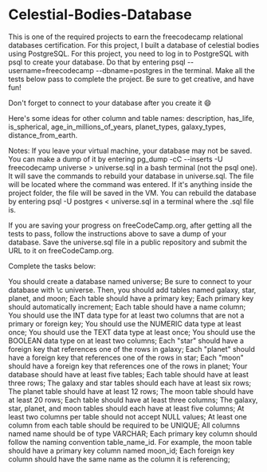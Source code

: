 # Celestial-Bodies-Database
This is one of the required projects to earn the freecodecamp relational databases certification. For this project, I built a database of celestial bodies using PostgreSQL.
For this project, you need to log in to PostgreSQL with psql to create your database. Do that by entering psql --username=freecodecamp --dbname=postgres in the terminal. Make all the tests below pass to complete the project. Be sure to get creative, and have fun!

Don't forget to connect to your database after you create it 😄

Here's some ideas for other column and table names: description, has_life, is_spherical, age_in_millions_of_years, planet_types, galaxy_types, distance_from_earth.

Notes:
If you leave your virtual machine, your database may not be saved. You can make a dump of it by entering pg_dump -cC --inserts -U freecodecamp universe > universe.sql in a bash terminal (not the psql one). It will save the commands to rebuild your database in universe.sql. The file will be located where the command was entered. If it's anything inside the project folder, the file will be saved in the VM. You can rebuild the database by entering psql -U postgres < universe.sql in a terminal where the .sql file is.

If you are saving your progress on freeCodeCamp.org, after getting all the tests to pass, follow the instructions above to save a dump of your database. Save the universe.sql file in a public repository and submit the URL to it on freeCodeCamp.org.

Complete the tasks below:

You should create a database named universe;
Be sure to connect to your database with \c universe. Then, you should add tables named galaxy, star, planet, and moon;
Each table should have a primary key;
Each primary key should automatically increment;
Each table should have a name column;
You should use the INT data type for at least two columns that are not a primary or foreign key;
You should use the NUMERIC data type at least once;
You should use the TEXT data type at least once;
You should use the BOOLEAN data type on at least two columns;
Each "star" should have a foreign key that references one of the rows in galaxy;
Each "planet" should have a foreign key that references one of the rows in star;
Each "moon" should have a foreign key that references one of the rows in planet;
Your database should have at least five tables;
Each table should have at least three rows;
The galaxy and star tables should each have at least six rows;
The planet table should have at least 12 rows;
The moon table should have at least 20 rows;
Each table should have at least three columns;
The galaxy, star, planet, and moon tables should each have at least five columns;
At least two columns per table should not accept NULL values;
At least one column from each table should be required to be UNIQUE;
All columns named name should be of type VARCHAR;
Each primary key column should follow the naming convention table_name_id. For example, the moon table should have a primary key column named moon_id;
Each foreign key column should have the same name as the column it is referencing;
